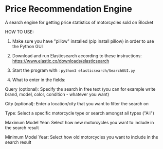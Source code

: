 # Price Recommendation Engine
A search engine for getting price statistics of motorcycles sold on Blocket


HOW TO USE:

1. Make sure you have "pillow" installed (pip install pillow) in order to use the Python GUI

2. Download and run Elasticsearch according to these instructions: https://www.elastic.co/downloads/elasticsearch 

3. Start the program with :
`python3 elasticsearch/SearchGUI.py`

4. What to enter in the fields:

Query (optional): Specify the search in free text (you can for example write brand, model, color, condition - whatever you want)

City (optional): Enter a location/city that you want to filter the search on

Type: Select a specific motorcycle type or search amongst all types ("All")

Maximum Model Year: Select how new motorcycles you want to include in the search result

Minimum Model Year: Select how old motorcycles you want to include in the search result
